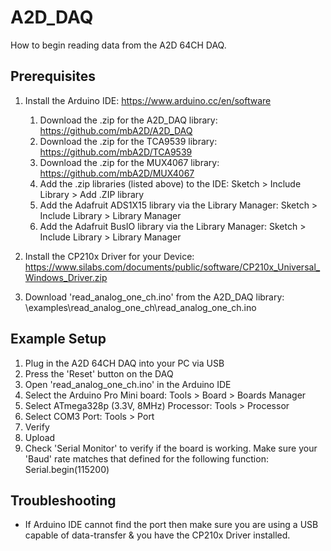 # A2D_DAQ

How to begin reading data from the A2D 64CH DAQ.

## Prerequisites

1. Install the Arduino IDE: https://www.arduino.cc/en/software

   1. Download the .zip for the A2D_DAQ library: https://github.com/mbA2D/A2D_DAQ
   2. Download the .zip for the TCA9539 library: https://github.com/mbA2D/TCA9539
   3. Download the .zip for the MUX4067 library: https://github.com/mbA2D/MUX4067
   4. Add the .zip libraries (listed above) to the IDE: Sketch > Include Library > Add .ZIP library
   5. Add the Adafruit ADS1X15 library via the Library Manager: Sketch > Include Library > Library Manager
   6. Add the Adafruit BusIO library via the Library Manager: Sketch > Include Library > Library Manager

2. Install the CP210x Driver for your Device: https://www.silabs.com/documents/public/software/CP210x_Universal_Windows_Driver.zip

3. Download 'read_analog_one_ch.ino' from the A2D_DAQ library: \examples\read_analog_one_ch\read_analog_one_ch.ino

## Example Setup

1. Plug in the A2D 64CH DAQ into your PC via USB
2. Press the 'Reset' button on the DAQ
3. Open 'read_analog_one_ch.ino' in the Arduino IDE
4. Select the Arduino Pro Mini board: Tools > Board > Boards Manager
5. Select ATmega328p (3.3V, 8MHz) Processor: Tools > Processor
6. Select COM3 Port: Tools > Port
7. Verify
8. Upload
9. Check 'Serial Monitor' to verify if the board is working. Make sure your 'Baud' rate matches that defined for the following function: Serial.begin(115200)

## Troubleshooting

- If Arduino IDE cannot find the port then make sure you are using a USB capable of data-transfer & you have the CP210x Driver installed.
